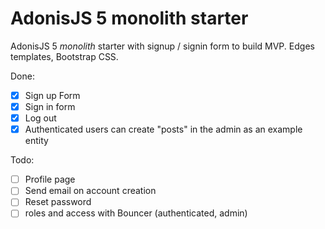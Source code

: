 # AdonisJS 5 monolith starter

AdonisJS 5 _monolith_ starter with signup / signin form to build MVP. Edges templates, Bootstrap CSS.

Done:

- [x] Sign up Form
- [x] Sign in form
- [x] Log out
- [x] Authenticated users can create "posts" in the admin as an example entity

Todo:

- [ ] Profile page
- [ ] Send email on account creation
- [ ] Reset password
- [ ] roles and access with Bouncer (authenticated, admin)
